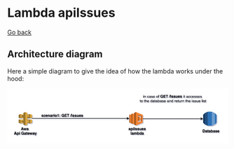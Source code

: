 # Lambda apiIssues

[Go back](./../../README.md)

## Architecture diagram
Here a simple diagram to give the idea of how the lambda works under the hood:

![Architecture Diagram](../architectureDiagram_03.png)